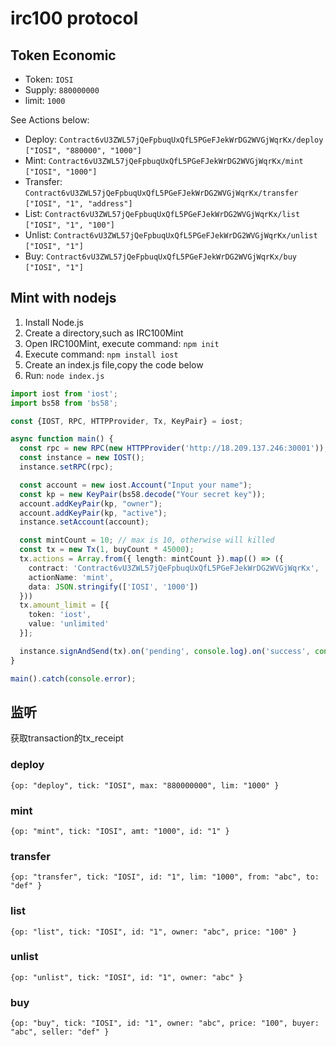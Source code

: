 # irc100 protocol

## Token Economic

- Token: `IOSI`
- Supply: `880000000`
- limit: `1000`

See Actions below: 

- Deploy: `Contract6vU3ZWL57jQeFpbuqUxQfL5PGeFJekWrDG2WVGjWqrKx/deploy` `["IOSI", "880000", "1000"]`
- Mint: `Contract6vU3ZWL57jQeFpbuqUxQfL5PGeFJekWrDG2WVGjWqrKx/mint` `["IOSI", "1000"]`
- Transfer: `Contract6vU3ZWL57jQeFpbuqUxQfL5PGeFJekWrDG2WVGjWqrKx/transfer` `["IOSI", "1", "address"]`
- List: `Contract6vU3ZWL57jQeFpbuqUxQfL5PGeFJekWrDG2WVGjWqrKx/list` `["IOSI", "1", "100"]`
- Unlist: `Contract6vU3ZWL57jQeFpbuqUxQfL5PGeFJekWrDG2WVGjWqrKx/unlist` `["IOSI", "1"]`
- Buy: `Contract6vU3ZWL57jQeFpbuqUxQfL5PGeFJekWrDG2WVGjWqrKx/buy` `["IOSI", "1"]`

## Mint with nodejs

1. Install Node.js
2. Create a directory,such as IRC100Mint
3. Open IRC100Mint, execute command: `npm init`
4. Execute command: `npm install iost`
5. Create an index.js file,copy the code below
6. Run: `node index.js`

```typescript
import iost from 'iost';
import bs58 from 'bs58';

const {IOST, RPC, HTTPProvider, Tx, KeyPair} = iost;

async function main() {
  const rpc = new RPC(new HTTPProvider('http://18.209.137.246:30001'));
  const instance = new IOST();
  instance.setRPC(rpc);

  const account = new iost.Account("Input your name");
  const kp = new KeyPair(bs58.decode("Your secret key"));
  account.addKeyPair(kp, "owner");
  account.addKeyPair(kp, "active");
  instance.setAccount(account);

  const mintCount = 10; // max is 10, otherwise will killed
  const tx = new Tx(1, buyCount * 45000);
  tx.actions = Array.from({ length: mintCount }).map(() => ({
    contract: 'Contract6vU3ZWL57jQeFpbuqUxQfL5PGeFJekWrDG2WVGjWqrKx',
    actionName: 'mint',
    data: JSON.stringify(['IOSI', '1000'])
  }))
  tx.amount_limit = [{
    token: 'iost',
    value: 'unlimited'
  }];

  instance.signAndSend(tx).on('pending', console.log).on('success', console.log).on('failed', console.error);
}

main().catch(console.error);
```

## 监听

获取transaction的tx_receipt

### deploy

`{op: "deploy", tick: "IOSI", max: "880000000", lim: "1000" }`

### mint

`{op: "mint", tick: "IOSI", amt: "1000", id: "1" }`

### transfer

`{op: "transfer", tick: "IOSI", id: "1", lim: "1000", from: "abc", to: "def" }`

### list

`{op: "list", tick: "IOSI", id: "1", owner: "abc", price: "100" }`

### unlist

`{op: "unlist", tick: "IOSI", id: "1", owner: "abc" }`

### buy

`{op: "buy", tick: "IOSI", id: "1", owner: "abc", price: "100", buyer: "abc", seller: "def" }`
